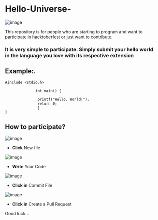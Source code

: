 # Hello-Universe-
 
 ![image](https://user-images.githubusercontent.com/32227073/46553560-3560b980-c8b4-11e8-8857-d744086e65f4.png)

 
 
 This repository is for people who are starting to program and want to participate in hacktoberfest  or just want to contribute.




### It is very simple to participate. Simply submit your hello world in the language you love with its respective extension


## Example:.
```
#include <stdio.h>
 
              int main() {
 
               printf("Hello, World!");
               return 0;
               }
}
```

## How to participate?

![image](https://user-images.githubusercontent.com/32227073/46517393-63f37b80-c845-11e8-89e1-c52df655a1e1.png)

* **Click** New file

![image](https://user-images.githubusercontent.com/32227073/46517473-c5b3e580-c845-11e8-8b86-71ed7ecfcc84.png)


* **Write** Your Code

![image](https://user-images.githubusercontent.com/32227073/46517494-f6941a80-c845-11e8-982f-eb22d04cc324.png)

* **Click in** Commit File

![image](https://user-images.githubusercontent.com/32227073/46517592-4a9eff00-c846-11e8-8fe1-28658b9d542b.png)

* **Click in** Create a Pull Request

Good luck...





